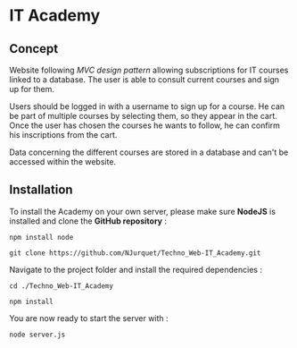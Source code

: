 # IT Academy

## Concept

Website following *MVC design pattern* allowing subscriptions for IT courses linked to a database.
The user is able to consult current courses and sign up for them.

Users should be logged in with a username to sign up for a course. He can be part of multiple courses by selecting them, so they appear in the cart. Once the user has chosen the courses he wants to follow, he can confirm his inscriptions from the cart.

Data concerning the different courses are stored in a database and can't be accessed within the website.

## Installation

To install the Academy on your own server, please make sure **NodeJS** is installed and clone the **GitHub repository** :

```shell
npm install node
```

```shell
git clone https://github.com/NJurquet/Techno_Web-IT_Academy.git
```

Navigate to the project folder and install the required dependencies :

```shell
cd ./Techno_Web-IT_Academy
```

```shell
npm install
```

You are now ready to start the server with :

```shell
node server.js
```
